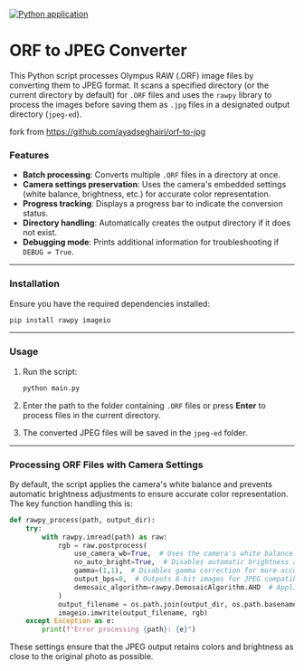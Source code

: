 [![Python application](https://github.com/loonip/orf-to-jpg/actions/workflows/python-app.yml/badge.svg)](https://github.com/loonip/orf-to-jpg/actions/workflows/python-app.yml)

# **ORF to JPEG Converter**
This Python script processes Olympus RAW (.ORF) image files by converting them to JPEG format. It scans a specified directory (or the current directory by default) for `.ORF` files and uses the `rawpy` library to process the images before saving them as `.jpg` files in a designated output directory (`jpeg-ed`).

fork from https://github.com/ayadseghairi/orf-to-jpg

### **Features**
- **Batch processing**: Converts multiple `.ORF` files in a directory at once.
- **Camera settings preservation**: Uses the camera's embedded settings (white balance, brightness, etc.) for accurate color representation.
- **Progress tracking**: Displays a progress bar to indicate the conversion status.
- **Directory handling**: Automatically creates the output directory if it does not exist.
- **Debugging mode**: Prints additional information for troubleshooting if `DEBUG = True`.

---

### **Installation**
Ensure you have the required dependencies installed:

```bash
pip install rawpy imageio
```

---

### **Usage**
1. Run the script:

   ```bash
   python main.py
   ```

2. Enter the path to the folder containing `.ORF` files or press **Enter** to process files in the current directory.

3. The converted JPEG files will be saved in the `jpeg-ed` folder.

---

### **Processing ORF Files with Camera Settings**
By default, the script applies the camera's white balance and prevents automatic brightness adjustments to ensure accurate color representation. The key function handling this is:

```python
def rawpy_process(path, output_dir):
    try:
        with rawpy.imread(path) as raw:
            rgb = raw.postprocess(
                use_camera_wb=True,  # Uses the camera's white balance
                no_auto_bright=True,  # Disables automatic brightness adjustment
                gamma=(1,1),  # Disables gamma correction for more accurate colors
                output_bps=8,  # Outputs 8-bit images for JPEG compatibility
                demosaic_algorithm=rawpy.DemosaicAlgorithm.AHD  # Applies high-quality demosaicing
            )
            output_filename = os.path.join(output_dir, os.path.basename(path)[:-4] + '.jpg')
            imageio.imwrite(output_filename, rgb)
    except Exception as e:
        print(f"Error processing {path}: {e}")
```

These settings ensure that the JPEG output retains colors and brightness as close to the original photo as possible.

